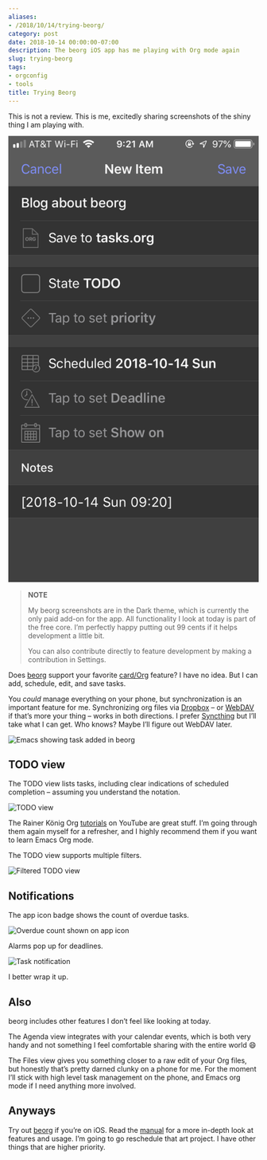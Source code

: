 ```yaml
---
aliases:
- /2018/10/14/trying-beorg/
category: post
date: 2018-10-14 00:00:00-07:00
description: The beorg iOS app has me playing with Org mode again
slug: trying-beorg
tags:
- orgconfig
- tools
title: Trying Beorg
---
```


This is not a review. This is me, excitedly sharing screenshots of the shiny thing I am playing with.

![attachments/img/2018/cover-2018-10-14.png](../../../attachments/img/2018/cover-2018-10-14.png)

 > 
 > **NOTE**
>
 > My beorg screenshots are in the Dark theme, which is currently the only paid add-on for the app. All functionality I look at today is part of the free core. I’m perfectly happy putting out 99 cents if it helps development a little bit.
 > 
 > You can also contribute directly to feature development by making a contribution in Settings.

Does [beorg](https://beorgapp.com/) support your favorite [card/Org](../../../card/Org.md) feature? I have no idea. But I can add,
schedule, edit, and save tasks.

You *could* manage everything on your phone, but synchronization is an important feature for me. Synchronizing org files via [Dropbox](https://www.dropbox.com/) – or [WebDAV](https://en.wikipedia.org/wiki/WebDAV) if that’s more your thing – works in both directions. I prefer [Syncthing](https://syncthing.net/) but I’ll take what I can get. Who knows? Maybe I’ll figure out WebDAV later.

![Emacs showing task added in beorg](attachments/img/2018/emacs-synced.png)

## TODO view

The TODO view lists tasks, including clear indications of scheduled completion – assuming you understand the notation.

![TODO view](attachments/img/2018/agenda-view.png)

The Rainer König Org [tutorials](https://www.youtube.com/watch?v=sQS06Qjnkcc&list=PLVtKhBrRV_ZkPnBtt_TD1Cs9PJlU0IIdE) on YouTube are great stuff. I’m going through them again myself for a refresher, and I highly recommend them if you want to learn Emacs Org mode.

The TODO view supports multiple filters.

![Filtered TODO view](attachments/img/2018/agenda-filtered.png)

## Notifications

The app icon badge shows the count of overdue tasks.

![Overdue count shown on app icon](attachments/img/2018/notifications.jpg)

Alarms pop up for deadlines.

![Task notification](attachments/img/2018/alarm.png)

I better wrap it up.

## Also

beorg includes other features I don’t feel like looking at today.

The Agenda view integrates with your calendar events, which is both very handy and not something I feel comfortable sharing with the entire world :smile:

The Files view gives you something closer to a raw edit of your Org files, but honestly that’s pretty darned clunky on a phone for me. For the moment I’ll stick with high level task management on the phone, and Emacs org mode if I need anything more involved.

## Anyways

Try out [beorg](https://beorgapp.com/) if you’re on iOS. Read the [manual](https://beorgapp.com/manual/) for a more in-depth look at features and usage. I’m going to go reschedule that art project. I have other things that are higher priority.